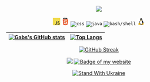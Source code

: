  <div align="center">
  
  <a href=#><img src="contributions.svg"></a>
  
<code><img height="20" alt="javascript" src="https://raw.githubusercontent.com/github/explore/main/topics/javascript/javascript.png"></code>
<code><img height="20" alt="html" src="https://raw.githubusercontent.com/github/explore/main/topics/html/html.png"></code>
<code><img height="20" alt="css" src="https://upload.wikimedia.org/wikipedia/commons/6/62/CSS3_logo.svg"></code>
<code><img height="20" alt="java" src="https://www.kloia.com/hubfs/java-1.png"></code>
<code><img height="20" alt="bash/shell" src="https://upload.wikimedia.org/wikipedia/commons/thumb/4/4b/Bash_Logo_Colored.svg/2048px-Bash_Logo_Colored.svg.png"></code>
<code><img height="20" alt="linux" src="https://raw.githubusercontent.com/github/explore/main/topics/linux/linux.png"></code>    
  
|  [![Gabs's GitHub stats](https://github-readme-stats.vercel.app/api?username=gabsedits&title_color=F17755&text_color=FFF1F3&icon_color=FFF1F3&border_color=FFF1F3&bg_color=191515&rank_icon=github)](https://github.com/anuraghazra/github-readme-stats) | [![Top Langs](https://github-readme-stats.vercel.app/api/top-langs/?username=gabsedits&layout=compact&title_color=F17755&text_color=FFF1F3&icon_color=F17755&border_color=FFF1F3&bg_color=191515)](https://github.com/anuraghazra/github-readme-stats)
| --------- | -------- |

  [![GitHub Streak](https://streak-stats.demolab.com?user=GabsEdits&theme=dark&background=191515&border=FFF1F3&fire=F17755&currStreakNum=F17755&ring=F17755&currStreakLabel=F17755)](https://git.io/streak-stats)
  
  ![](https://komarev.com/ghpvc/?username=gabsedits&style=for-the-badge&color=F17755)
<a href="https://gabs.eu.org">
  <img src="https://img.shields.io/badge/Website-gabs.eu.org-F17755?style=for-the-badge" alt="Badge of my website" />
</a>
 
[![Stand With Ukraine](https://raw.githubusercontent.com/vshymanskyy/StandWithUkraine/main/badges/StandWithUkraineFlat.svg)](https://stand-with-ukraine.pp.ua)
</div>
